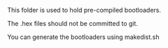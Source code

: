 This folder is used to hold pre-compiled bootloaders. 

The .hex files should not be committed to git.

You can generate the bootloaders using makedist.sh

